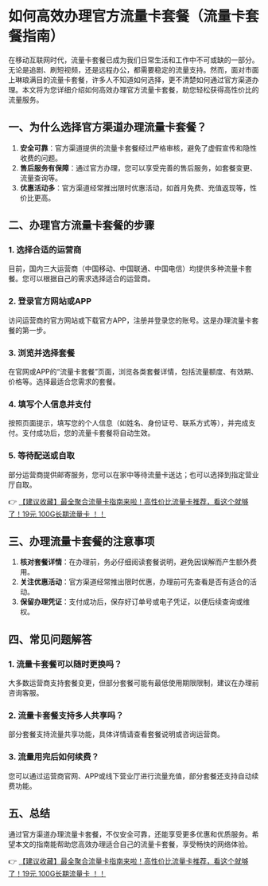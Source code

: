 # 如何高效办理官方流量卡套餐（流量卡套餐指南）

在移动互联网时代，流量卡套餐已成为我们日常生活和工作中不可或缺的一部分。无论是追剧、刷短视频，还是远程办公，都需要稳定的流量支持。然而，面对市面上琳琅满目的流量卡套餐，许多人不知道如何选择，更不清楚如何通过官方渠道办理。本文将为您详细介绍如何高效办理官方流量卡套餐，助您轻松获得高性价比的流量服务。

## 一、为什么选择官方渠道办理流量卡套餐？

1. **安全可靠**：官方渠道提供的流量卡套餐经过严格审核，避免了虚假宣传和隐性收费的问题。
2. **售后服务有保障**：通过官方办理，您可以享受完善的售后服务，如套餐变更、流量查询等。
3. **优惠活动多**：官方渠道经常推出限时优惠活动，如首月免费、充值返现等，性价比更高。

## 二、办理官方流量卡套餐的步骤

### 1. 选择合适的运营商
目前，国内三大运营商（中国移动、中国联通、中国电信）均提供多种流量卡套餐。您可以根据自己的需求选择适合的运营商。

### 2. 登录官方网站或APP
访问运营商的官方网站或下载官方APP，注册并登录您的账号。这是办理流量卡套餐的第一步。

### 3. 浏览并选择套餐
在官网或APP的“流量卡套餐”页面，浏览各类套餐详情，包括流量额度、有效期、价格等。选择最适合您需求的套餐。

### 4. 填写个人信息并支付
按照页面提示，填写您的个人信息（如姓名、身份证号、联系方式等），并完成支付。支付成功后，您的流量卡套餐将自动生效。

### 5. 等待配送或自取
部分运营商提供邮寄服务，您可以在家中等待流量卡送达；也可以选择到指定营业厅自取。

👉 [【建议收藏】最全聚合流量卡指南来啦！高性价比流量卡推荐，看这个就够了！19元 100G长期流量卡 ！！](https://bit.ly/Liuliangka)

## 三、办理流量卡套餐的注意事项

1. **核对套餐详情**：在办理前，务必仔细阅读套餐说明，避免因误解而产生额外费用。
2. **关注优惠活动**：官方渠道经常推出限时优惠，办理前可先查看是否有适合的活动。
3. **保留办理凭证**：支付成功后，保存好订单号或电子凭证，以便后续查询或维权。

## 四、常见问题解答

### 1. 流量卡套餐可以随时更换吗？
大多数运营商支持套餐变更，但部分套餐可能有最低使用期限限制，建议在办理前咨询客服。

### 2. 流量卡套餐支持多人共享吗？
部分套餐支持流量共享功能，具体详情请查看套餐说明或咨询运营商。

### 3. 流量用完后如何续费？
您可以通过运营商官网、APP或线下营业厅进行流量充值，部分套餐还支持自动续费功能。

## 五、总结

通过官方渠道办理流量卡套餐，不仅安全可靠，还能享受更多优惠和优质服务。希望本文的指南能帮助您高效办理适合自己的流量卡套餐，享受畅快的网络体验。

👉 [【建议收藏】最全聚合流量卡指南来啦！高性价比流量卡推荐，看这个就够了！19元 100G长期流量卡 ！！](https://bit.ly/Liuliangka)